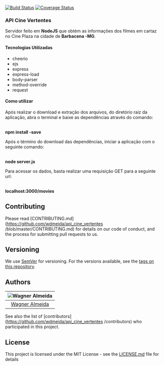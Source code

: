 [![Build Status](https://travis-ci.org/wdmeida/api_cine_vertentes.svg?branch=master)](https://travis-ci.org/wdmeida/api_cine_vertentes)
[![Coverage Status](https://coveralls.io/repos/github/wdmeida/api_cine_vertentes/badge.svg?branch=master)](https://coveralls.io/github/wdmeida/api_cine_vertentes?branch=master)

<h3>API Cine Vertentes</h3>

<p>Servidor feito em <strong>NodeJS</strong> que obtém as informações dos filmes em cartaz no Cine Plaza na cidade de <strong>Barbacena -MG</strong>.</p>

<h4>Tecnologias Utilizadas</h4>
<ul>
  <li>cheerio</li>
  <li>ejs</li>
  <li>express</li>
  <li>express-load</li>
  <li>body-parser</li>
  <li>method-override</li>
  <li>request</li>
</ul>

<h4>Como utilizar</h4>
<p>Após realizar o download e extração dos arquivos, do diretório raiz da aplicação, abra o terminal e baixe as dependências através do comando:</p><br/>
<strong>npm install -save</strong></br>
<p>Após o término do download das dependências, iniciar a aplicação com o seguinte comando:</p><br/>
<strong>node server.js</strong></br>
<p>Para acessar os dados, basta realizar uma requisição GET para a seguinte url:</p><br/>
<strong>localhost:3000/movies</strong></br>

## Contributing

Please read [CONTRIBUTING.md](https://github.com/wdmeida/api_cine_vertentes
/blob/master/CONTRIBUTING.md) for details on our code of conduct, and the process for submitting pull requests to us.

## Versioning

We use [SemVer](http://semver.org/) for versioning. For the versions available, see the [tags on this repository](https://github.com/your/project/tags).

## Authors

| ![Wagner Almeida](https://avatars2.githubusercontent.com/u/9699741?s=400&u=d13dc23a68981463adfc43efbd7a26a664455711&v=4)|
|:---------------------:|
|  [Wagner Almeida](https://github.com/wdmeida/)   |

See also the list of [contributors](https://github.com/wdmeida/api_cine_vertentes
/contributors) who participated in this project.

## License

This project is licensed under the MIT License - see the [LICENSE.md](LICENSE.md) file for details
